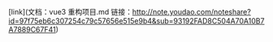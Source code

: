 <!--
 * @Author: YJ
 * @Date: 2020-08-11 15:59:07
 * @
# Description: 项目 djcars-pc-web
-->
[link](文档：vue3 重构项目.md
链接：http://note.youdao.com/noteshare?id=97f75eb6c307254c79c57656e515e9b4&sub=93192FAD8C504A70A10B7A7889C67F41)